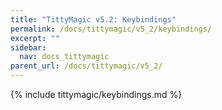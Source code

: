 ```yaml
---
title: "TittyMagic v5.2: Keybindings"
permalink: /docs/tittymagic/v5_2/keybindings/
excerpt: ""
sidebar:
  nav: docs_tittymagic
parent_url: /docs/tittymagic/v5_2/
---
```


{% include tittymagic/keybindings.md %}
